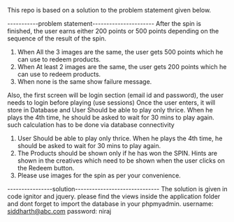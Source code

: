This repo is based on a solution to the problem statement given below.

-----------problem statement----------------------
After the spin is finished, the user earns either 200 points or 500 points depending on the sequence of the result of the spin.

1) When All the 3 images are the same, the user gets 500 points which he can use to redeem products.
2) When At least 2 images are the same, the user gets 200 points which he can use to redeem products.
3) When none is the same show failure message. 

Also,
the first screen will be login section (email id and password), the user needs to login before playing (use sessions)
Once the user enters, it will store in Database and
User Should be able to play only thrice. When he plays the 4th time, he should be asked to wait for 30 mins to play again.
such calculation has to be done via database connectivity 

1. User Should be able to play only thrice. When he plays the 4th time, he should be asked to wait for 30 mins to play again. 
2. The Products should be shown only if he has won the SPIN. Hints are shown in the creatives which need to be shown when the user clicks on the Redeem button.
3. Please use images for the spin as per your convenience.

----------------solution------------------------------
The solution is given in code ignitor and jquery.
please find the views inside the application folder and dont forget to import the database in your phpmyadmin.
username: siddharth@abc.com
password: niraj
